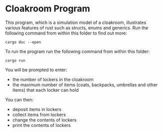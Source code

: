 # Cloakroom Program

This program, which is a simulation model of a cloakroom, illustrates various
features of rust such as structs, enums and generics. Run the following
command from within this folder to find out more:

    cargo doc --open

To run the program run the following command from within this folder:

    cargo run

You will be prompted to enter: 

- the number of lockers in the cloakroom
- the maximum number of items (coats, backpacks, umbrellas and other items) that
each locker can hold

You can then:

- deposit items in lockers
- collect items from lockers
- change the contents of lockers
- print the contents of lockers




